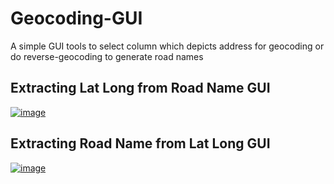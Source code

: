 # Geocoding-GUI
A simple GUI tools to select column which depicts address for geocoding or do reverse-geocoding to generate road names

## Extracting Lat Long from Road Name GUI
<a href="https://imgbb.com/"><img src="https://i.ibb.co/17J7r4k/image.png" alt="image" border="0"></a>

## Extracting Road Name from Lat Long GUI

<a href="https://ibb.co/bgWkZ5F"><img src="https://i.ibb.co/9987LHh/image.png" alt="image" border="0"></a>


